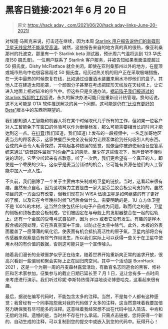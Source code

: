 # 黑客日链接:2021 年 6 月 20 日

> 原文:[https://hack aday . com/2021/06/20/hack aday-links-June-20-2021/](https://hackaday.com/2021/06/20/hackaday-links-june-20-2021/)

对埃隆·马斯克来说，打击还在继续，因为本周 [Starlink 用户报告说他们的新碟形卫星天线显然不能承受高温](https://arstechnica.com/information-technology/2021/06/starlink-dish-overheats-in-arizona-sun-knocking-user-offline-for-7-hours/)。诚然，这些报告来自的地方真的真的很热，像亚利桑那州的托波克，那里有一个 Starlink beta 测试器，预计周六气温将达到 123 华氏度(50 摄氏度)。一位用户联系了 Starlink 客户服务，并被告知如果表面温度超过 50 摄氏度，Dishy McFlatface 就会关闭，即使在亚利桑那州以外的地方，在屋顶或城市热岛中也很容易超过 50 摄氏度。经历过热关机的用户正在采取极端措施，在一天中最热的时候恢复在线，比如通过设置洒水装置来用水冷却他们的盘子。其他人正在建造太阳能罩，一个顽固分子甚至在考虑把碟形天线放在天线塔上，让它进入地面上相对较冷的空气中。但这些只是变通办法，[据前阵子我们报道过的](https://www.vice.com/en/article/7kvkga/spacexs-satellite-internet-shuts-down-because-its-too-hot-in-arizona)[Starlink 拆卸的工程师](https://hackaday.com/2020/11/25/literally-tearing-apart-a-spacex-starlink-antenna/)说，永久的解决办法可能只是重新设计热管理。换句话说，这不太可能是 OTA 软件推送解决的另一个问题。这可能是仍在[“比没有更好的 Beta”](https://www.cnet.com/news/starlink-recruits-beta-testers-for-better-than-nothing-satellite-broadband-service/)版本中的东西所期望的。

我们都知道人工智能和机器人将在某个时候取代几乎所有的工作，但如果一位客户对人工智能免下车窗口的体验可以作为衡量标准，那么可能需要相当长的时间才能达到这一点。在[抖音](https://www.tiktok.com/@soupmaster2000/video/6857656601080368389?referer_url=https%3A%2F%2Fbgr.com%2F&referer_video_id=6857656601080368389&refer=embed)(我们知道，我们知道)上发布的一段视频中，一名芝加哥地区麦当劳的顾客表示，这家快餐巨头完全没有努力让顾客体验到任何吸引人的东西。合成的声音令人毛骨悚然，并唤起各种错误的感觉，就像当你被迫使用语音应答系统来通过“语音邮件监狱”时你会产生的感觉。至少在这些情况下，当声音听不懂你说的话时，它至少听起来有点歉意。听了一次后，我们更希望有一个真正的人，即使是一个乖戾的少年。这似乎是麦当劳错过的机会，它可能有资源在他们的人工智能中加入一点人性。

不久前，我们删除了一个关于主要由木头制成的卫星的链接。当时，这看起来很有趣，虽然有点自私，因为这项努力主要是由一家大型芬兰胶合板公司支持的。虽然项目的这一方面没有改变，但我们现在对 WISA·伍德卫星是如何组装的有了更好的了解，以及它在今年晚些时候飞行后会做什么。需要明确的是，1U 立方体卫星不是 100%的木材，这当然会使包括任何电子产品成为问题。取而代之的是，卫星的侧板和顶板由胶合板制成，它们被固定在与母舰上的发射器整合在一起的铝轨上。还有一个金属的受电弓式自拍杆，因为 pics 或者它没有发生。有趣的是桦木胶合板的预处理，它在热真空室中干燥，以防止在太空中除气。此外，木板的外表面覆盖了一层薄薄的氧化铝，使表面有机会抵抗高活性的原子氧。卫星内部将会有传感器来观察是否有除气作用发生，所以我们实际上可以获得一些关于在卫星中使用木材的有价值的数据，否则这可能只是一个宣传噱头。

随着我们漫长的全球噩梦似乎正在结束，随着世界开始重新向正常的追求开放，很高兴看到一些骗局和聚会实际上正在回归肉空间。其中一个活动是 BornHack 2021 ，这是一个为期一周的丹麦森林露营活动，有数百名志同道合的黑客、修补匠和艺术家参加。征集参与的截止日期已延长至 7 月 1 日，这让您有多一点时间来考虑进行演示。我们听过珍妮·李斯特热情洋溢地谈论博恩哈克，这看起来很有趣。

最后，据说在编写代码时，不能包含太多的注释。当然，不是每个人都有这种感觉；我曾经有一个同事抱怨我对我的代码做了太多的注释，这当然意味着我要加倍努力确保我有尽可能多的注释。这意味着我经常想不出在代码中加入简洁、中肯和无偿的注释。遗憾的是，当时并不存在什么承诺。只需点击链接，您将获得一个新的、自动生成的注释，可以复制到您的提交中或嵌入到您的代码中。玩得开心！